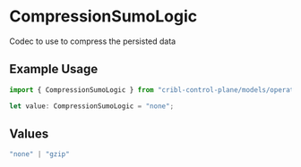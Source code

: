 # CompressionSumoLogic

Codec to use to compress the persisted data

## Example Usage

```typescript
import { CompressionSumoLogic } from "cribl-control-plane/models/operations";

let value: CompressionSumoLogic = "none";
```

## Values

```typescript
"none" | "gzip"
```